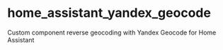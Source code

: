 # home_assistant_yandex_geocode
Custom component reverse geocoding with Yandex Geocode for Home Assistant 
